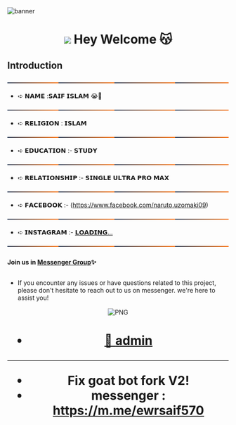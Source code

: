 <img src="https://i.imgur.com/ST7083b.jpeg" alt="banner">
<h1 align="center"><img src="./dashboard/images/logo-non-bg.png" width="22px"> Hey Welcome 😽</h1> 


## Introduction

<img align="center" alt="line" src="https://github.com/DalpatRathore/dalpatrathore/blob/main/assets/images/line-2.svg">


- ➪ 𝗡𝗔𝗠𝗘      :𝗦𝗔𝗜𝗙 𝗜𝗦𝗟𝗔𝗠 😭💋


<img align="center" alt="line" src="https://github.com/DalpatRathore/dalpatrathore/blob/main/assets/images/line-2.svg">


- ➪  𝗥𝗘𝗟𝗜𝗚𝗜𝗢𝗡   : 𝗜𝗦𝗟𝗔𝗠


<img align="center" alt="line" src="https://github.com/DalpatRathore/dalpatrathore/blob/main/assets/images/line-2.svg">


- ➪ 𝗘𝗗𝗨𝗖𝗔𝗧𝗜𝗢𝗡 :- 𝗦𝗧𝗨𝗗𝗬


<img align="center" alt="line" src="https://github.com/DalpatRathore/dalpatrathore/blob/main/assets/images/line-2.svg">


- ➪ 𝗥𝗘𝗟𝗔𝗧𝗜𝗢𝗡𝗦𝗛𝗜𝗣 :- 𝗦𝗜𝗡𝗚𝗟𝗘 𝗨𝗟𝗧𝗥𝗔 𝗣𝗥𝗢 𝗠𝗔𝗫


<img align="center" alt="line" src="https://github.com/DalpatRathore/dalpatrathore/blob/main/assets/images/line-2.svg">


- ➪ 𝗙𝗔𝗖𝗘𝗕𝗢𝗢𝗞 :- (https://www.facebook.com/naruto.uzomaki09)


<img align="center" alt="line" src="https://github.com/DalpatRathore/dalpatrathore/blob/main/assets/images/line-2.svg">


- ➪ 𝗜𝗡𝗦𝗧𝗔𝗚𝗥𝗔𝗠 :- [𝗟𝗢𝗔𝗗𝗜𝗡𝗚...]()


<img align="center" alt="line" src="https://github.com/DalpatRathore/dalpatrathore/blob/main/assets/images/line-2.svg">



#### Join us in [Messenger Group](https://m.me/j/AbZWperNBgLSuz3_/)✨
##

- If you encounter any issues or have questions related to this project, please don't hesitate to reach out to us on messenger. we're here to assist you!

<p align="center">
		<img align="center" alt="PNG" src="https://i.imgur.com/IGVA7Tl.jpeg"/>
<h1 align='center'>
	
- [🎀 **admin**](#-admin)

<hr>

- Fix goat bot fork V2!
- messenger : https://m.me/ewrsaif570
